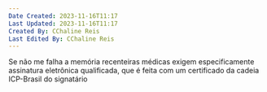 ```yaml
---
Date Created: 2023-11-16T11:17
Last Updated: 2023-11-16T11:17
Created By: CChaline Reis
Last Edited By: CChaline Reis
---
```

Se não me falha a memória recenteiras médicas exigem especificamente assinatura eletrônica qualificada, que é feita com um certificado da cadeia ICP-Brasil do signatário